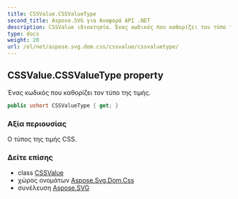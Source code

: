 ```yaml
---
title: CSSValue.CSSValueType
second_title: Aspose.SVG για Αναφορά API .NET
description: CSSValue ιδιοκτησία. Ένας κωδικός που καθορίζει τον τύπο της τιμής.
type: docs
weight: 20
url: /el/net/aspose.svg.dom.css/cssvalue/cssvaluetype/
---
```

## CSSValue.CSSValueType property

Ένας κωδικός που καθορίζει τον τύπο της τιμής.

```csharp
public ushort CSSValueType { get; }
```

### Αξία περιουσίας

Ο τύπος της τιμής CSS.

### Δείτε επίσης

* class [CSSValue](../)
* χώρος ονομάτων [Aspose.Svg.Dom.Css](../../cssvalue/)
* συνέλευση [Aspose.SVG](../../../)


